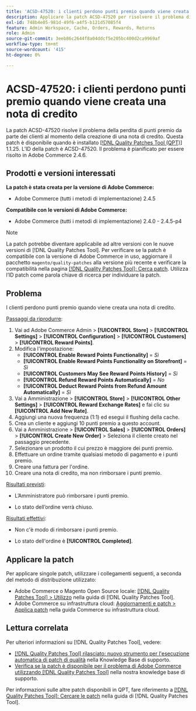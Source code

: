 ```yaml
---
title: 'ACSD-47520: i clienti perdono punti premio quando viene creata una nota di credito'
description: Applicare la patch ACSD-47520 per risolvere il problema di Adobe Commerce, in cui i clienti perdono punti premio durante la creazione di una nota di credito.
exl-id: 748b4e05-981d-49f6-a4f5-b121d57085f4
feature: Admin Workspace, Cache, Orders, Rewards, Returns
role: Admin
source-git-commit: 3eeb86c2644f8a04ddcf5e205bc400d2ca9969af
workflow-type: tm+mt
source-wordcount: '415'
ht-degree: 0%

---
```


# ACSD-47520: i clienti perdono punti premio quando viene creata una nota di credito

La patch ACSD-47520 risolve il problema della perdita di punti premio da parte dei clienti al momento della creazione di una nota di credito. Questa patch è disponibile quando è installato [[!DNL Quality Patches Tool (QPT)]](/help/announcements/adobe-commerce-announcements/magento-quality-patches-released-new-tool-to-self-serve-quality-patches.md) 1.1.25. L’ID della patch è ACSD-47520. Il problema è pianificato per essere risolto in Adobe Commerce 2.4.6.

## Prodotti e versioni interessati

**La patch è stata creata per la versione di Adobe Commerce:**
* Adobe Commerce (tutti i metodi di implementazione) 2.4.5

**Compatibile con le versioni di Adobe Commerce:**
* Adobe Commerce (tutti i metodi di implementazione) 2.4.0 - 2.4.5-p4

>[!NOTE]
>
>La patch potrebbe diventare applicabile ad altre versioni con le nuove versioni di [!DNL Quality Patches Tool]. Per verificare se la patch è compatibile con la versione di Adobe Commerce in uso, aggiornare il pacchetto `magento/quality-patches` alla versione più recente e verificare la compatibilità nella pagina [[!DNL Quality Patches Tool]: Cerca patch](https://experienceleague.adobe.com/tools/commerce-quality-patches/index.html?lang=it). Utilizza l’ID patch come parola chiave di ricerca per individuare la patch.

## Problema

I clienti perdono punti premio quando viene creata una nota di credito.

<u>Passaggi da riprodurre</u>:

1. Vai ad Adobe Commerce Admin > **[!UICONTROL Store]** > **[!UICONTROL Settings]** > **[!UICONTROL Configuration]** > **[!UICONTROL Customers]** > **[!UICONTROL Reward Points]**.
1. Modifica l&#39;impostazione:
   * **[!UICONTROL Enable Reward Points Functionality]** = _Sì_
   * **[!UICONTROL Enable Reward Points Functionality on Storefront]** = _Sì_
   * **[!UICONTROL Customers May See Reward Points History]** = _Sì_
   * **[!UICONTROL Refund Reward Points Automatically]** = _No_
   * **[!UICONTROL Deduct Reward Points from Refund Amount Automatically]** = _Sì_
1. Vai a Amministrazione > **[!UICONTROL Store]** > **[!UICONTROL Other Settings]** > **[!UICONTROL Reward Exchange Rates]** e fai clic su **[!UICONTROL Add New Rate]**.
1. Aggiungi una nuova frequenza (1:1) ed esegui il flushing della cache.
1. Crea un cliente e aggiungi 10 punti premio a questo account.
1. Vai a Amministrazione > **[!UICONTROL Sales]** > **[!UICONTROL Orders]** > **[!UICONTROL Create New Order]** > Seleziona il cliente creato nel passaggio precedente.
1. Selezionare un prodotto il cui prezzo è maggiore dei punti premio.
1. Effettuare un ordine tramite qualsiasi metodo di pagamento e i punti premio.
1. Creare una fattura per l&#39;ordine.
1. Creare una nota di credito, ma non rimborsare i punti premio.

<u>Risultati previsti</u>:

* L’Amministratore può rimborsare i punti premio.

* Lo stato dell’ordine verrà chiuso.

<u>Risultati effettivi</u>:

* Non c&#39;è modo di rimborsare i punti premio.

* Lo stato dell&#39;ordine è **[!UICONTROL Completed]**.

## Applicare la patch

Per applicare singole patch, utilizzare i collegamenti seguenti, a seconda del metodo di distribuzione utilizzato:

* Adobe Commerce o Magento Open Source locale: [[!DNL Quality Patches Tool] > Utilizzo](https://experienceleague.adobe.com/docs/commerce-operations/tools/quality-patches-tool/usage.html?lang=it) nella guida di [!DNL Quality Patches Tool].
* Adobe Commerce su infrastruttura cloud: [Aggiornamenti e patch > Applica patch](https://experienceleague.adobe.com/docs/commerce-cloud-service/user-guide/develop/upgrade/apply-patches.html?lang=it) nella guida Commerce su infrastruttura cloud.

## Lettura correlata

Per ulteriori informazioni su [!DNL Quality Patches Tool], vedere:

* [[!DNL Quality Patches Tool] rilasciato: nuovo strumento per l&#39;esecuzione automatica di patch di qualità](/help/announcements/adobe-commerce-announcements/magento-quality-patches-released-new-tool-to-self-serve-quality-patches.md) nella Knowledge Base di supporto.
* [Verifica se la patch è disponibile per il problema di Adobe Commerce utilizzando  [!DNL Quality Patches Tool]](/help/support-tools/patches-available-in-qpt-tool/check-patch-for-magento-issue-with-magento-quality-patches.md) nella nostra knowledge base di supporto.

Per informazioni sulle altre patch disponibili in QPT, fare riferimento a [[!DNL Quality Patches Tool]: Cercare le patch](https://experienceleague.adobe.com/tools/commerce-quality-patches/index.html?lang=it) nella guida di [!DNL Quality Patches Tool].
